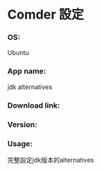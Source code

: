 # Comder 設定

### OS:
Ubuntu

### App name:
jdk alternatives

### Download link:


### Version: 


### Usage:
完整設定jdk版本的alternatives